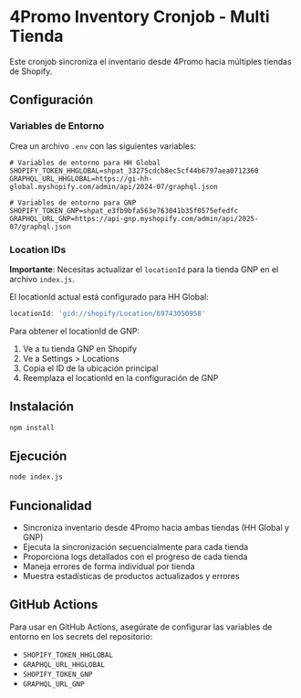 # 4Promo Inventory Cronjob - Multi Tienda

Este cronjob sincroniza el inventario desde 4Promo hacia múltiples tiendas de Shopify.

## Configuración

### Variables de Entorno

Crea un archivo `.env` con las siguientes variables:

```env
# Variables de entorno para HH Global
SHOPIFY_TOKEN_HHGLOBAL=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
GRAPHQL_URL_HHGLOBAL=https://gi-hh-global.myshopify.com/admin/api/2024-07/graphql.json

# Variables de entorno para GNP
SHOPIFY_TOKEN_GNP=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
GRAPHQL_URL_GNP=https://api-gnp.myshopify.com/admin/api/2025-07/graphql.json
```

### Location IDs

**Importante**: Necesitas actualizar el `locationId` para la tienda GNP en el archivo `index.js`.

El locationId actual está configurado para HH Global:
```javascript
locationId: 'gid://shopify/Location/69743050958'
```

Para obtener el locationId de GNP:
1. Ve a tu tienda GNP en Shopify
2. Ve a Settings > Locations
3. Copia el ID de la ubicación principal
4. Reemplaza el locationId en la configuración de GNP

## Instalación

```bash
npm install
```

## Ejecución

```bash
node index.js
```

## Funcionalidad

- Sincroniza inventario desde 4Promo hacia ambas tiendas (HH Global y GNP)
- Ejecuta la sincronización secuencialmente para cada tienda
- Proporciona logs detallados con el progreso de cada tienda
- Maneja errores de forma individual por tienda
- Muestra estadísticas de productos actualizados y errores

## GitHub Actions

Para usar en GitHub Actions, asegúrate de configurar las variables de entorno en los secrets del repositorio:

- `SHOPIFY_TOKEN_HHGLOBAL`
- `GRAPHQL_URL_HHGLOBAL`
- `SHOPIFY_TOKEN_GNP`
- `GRAPHQL_URL_GNP`
